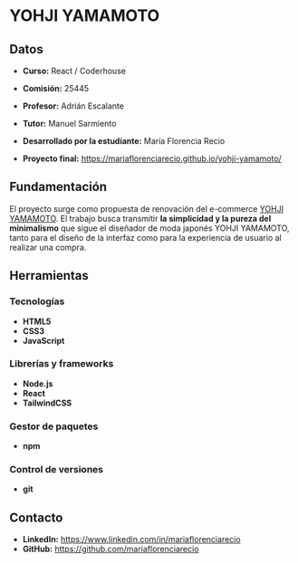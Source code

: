 # YOHJI YAMAMOTO

## Datos

* **Curso:** React / Coderhouse

* **Comisión:** 25445

* **Profesor:** Adrián Escalante

* **Tutor:** Manuel Sarmiento

* **Desarrollado por la estudiante:** María Florencia Recio

* **Proyecto final:** https://mariaflorenciarecio.github.io/yohji-yamamoto/

## Fundamentación

El proyecto surge como propuesta de renovación del e-commerce [YOHJI YAMAMOTO](https://theshopyohjiyamamoto.com/).
El trabajo busca transmitir **la simplicidad y la pureza del minimalismo** que sigue el diseñador de moda japonés YOHJI YAMAMOTO, tanto para el diseño de la interfaz como para la experiencia de usuario al realizar una compra.

## Herramientas

### Tecnologías

* **HTML5**
* **CSS3**
* **JavaScript**

### Librerías y frameworks

* **Node.js**
* **React**
* **TailwindCSS**

### Gestor de paquetes

* **npm**

### Control de versiones

* **git**

## Contacto

* **LinkedIn:** https://www.linkedin.com/in/mariaflorenciarecio
* **GitHub:** https://github.com/mariaflorenciarecio